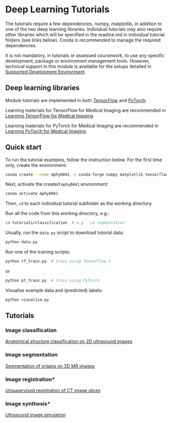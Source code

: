 # Deep Learning Tutorials
The tutorials require a few dependencies, numpy, matplotlib, in addition to one of the two deep learning libraries. Individual tutorials may also require other libraries which will be specified in the readme.md in individual tutorial folders (see links below). Conda is recommended to manage the required dependencies. 

It is not mandatory, in tutorials or assessed coursework, to use any specific development, package or environment management tools. However, technical support in this module is available for the setups detailed in [Supported Development Environment](docs/env.md). 

## Deep learning libraries
Module tutorials are implemented in both [TensorFlow](https://www.tensorflow.org/) and [PyTorch](https://pytorch.org/). 

Learning materials for TensorFlow for Medical Imaging are recommended in [Learning TensorFlow for Medical Imaging](docs/tensorflow.md).

Learning materials for PyTorch for Medical Imaging are recommended in [Learning PyTorch for Medical Imaging](docs/pytorch.md).

## Quick start
To run the tutorial examples, follow the instruction below.
For the first time only, create the environment:
``` bash
conda create --name mphy0041 -c conda-forge numpy matplotlib tensorflow=2.6 pytorch=1.10
```

Next, activate the created `mphy0041` environment:
``` bash
conda activate mphy0041
```

Then, `cd` to each individual tutorial subfolder as the working directory.

Run all the code from this working directory, e.g.:
``` bash
cd tutorials/classification  # e.g. `cd segmentation`
```

Usually, run the `data.py` script to download tutorial data: 
``` bash
python data.py
```

Run one of the training scripts:
``` bash
python tf_train.py  # train using TensorFlow 2
```
or 
``` bash
python pt_train.py  # train using PyTorch
```

Visualise example data and (predicted) labels:
``` bash
python visualise.py
```

## Tutorials

### Image classification
[Anatomical structure classification on 2D ultrasound images](tutorials/classification)

### Image segmentation
[Segmentation of organs on 3D MR images](tutorials/segmentation)

### Image registration*
[Unsupervised registration of CT image slices](tutorials/registration)

### Image synthesis*
[Ultrasound image simulation](tutorials/synthesis)
